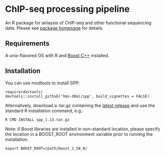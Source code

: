 # ChIP-seq processing pipeline
An R package for anlaysis of ChIP-seq and other functional sequencing data.
Please see [package homepage](http://compbio.med.harvard.edu/Supplements/ChIP-seq/) for details.

## Requirements
A unix-flavored OS with R and [Boost C++](http://www.boost.org/) installed.

## Installation
You can use modtools to install SPP:
```
require(devtools)
devtools::install_github('hms-dbmi/spp', build_vignettes = FALSE)
``` 
Alternatively, download a .tar.gz containing the [latest release](https://github.com/hms-dbmi/spp/releases) and use the standard R installation command, e.g.:
```
R CMD INSTALL spp_1.13.tar.gz
```

Note: if Boost libraries are installed in non-standard location, please specify the location in a BOOST_ROOT environment variable prior to running the installation.
```
export BOOST_ROOT=/path/boost_1_58_0/
```
